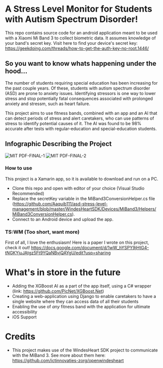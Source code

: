 
# A Stress Level Monitor for Students with Autism Spectrum Disorder!

This repo contains source code for an android application meant to be used with a Xiaomi Mi Band 3 to collect biometric data. It assumes knowledge of your band's secret key. Visit here to find your device's secret key: https://geekdoing.com/threads/how-to-get-the-auth-key-no-root.1446/

## So you want to know whats happening under the hood...
The number of students requiring special education has been increasing for the past couple years. Of these, students with autism spectrum disorder (ASD) are prone to anxiety issues. Identifying stressors is one way to lower stress and stop potentially fatal consequences associated with prolonged anxiety and stressm, such as heart failure.

This project aims to use fitness bands, combined with an app and an AI that can detect periods of stress and alert caretakers, who can use patterns of stress to identify potential causes of it. The AI was found to be 98% accurate after tests with regular-education and special-education students.

## Infographic Describing the Project
![MIT PDF-FINAL-1](https://user-images.githubusercontent.com/47124521/142470686-132fb792-58bc-40ab-a315-b79452dd6f79.png)
![MIT PDF-FINAL-2](https://user-images.githubusercontent.com/47124521/142470702-c507743b-4da6-49d1-aa0c-7e353d017c9c.png)

### How to use
This project is a Xamarin app, so it is available to download and run on a PC. 
- Clone this repo and open with editor of your choice (Visual Studio Recommended)
- Replace the secretKey variable in the MiBand3ConversionHelper.cs file (https://github.com/Aaquib111/asd-stress-level-management/blob/master/WindesHeartSDK/Devices/MiBand3/Helpers/MiBand3ConversionHelper.cs).
- Connect to an Android device and upload the app.

### TS:WM (Too short, want more)
First of all, I love the enthusiasm! Here is a paper I wrote on this project, check it out! https://docs.google.com/document/d/1wW_hYSPY9jHtG4-tNGKYjuJAtgz5Ft9YQaNBvjQAYgU/edit?usp=sharing

# What's in store in the future
- Adding the XGBoost AI as a part of the app itself, using a C# wrapper (link: https://github.com/PicNet/XGBoost.Net)
- Creating a web-application using Django to enable caretakers to have a single website where they can access data of all their students
- Enabling the use of *any* fitness band with the application for ultimate accessibility
- iOS Support 

# Credits
- This project makes use of the WindesHeart SDK project to communicate with the MiBand 3. See more about them here: https://github.com/ictinnovaties-zorg/openwindesheart

